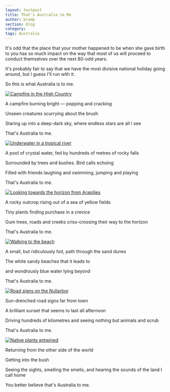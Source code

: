```yaml
---
layout: testpost
title: That's Australia to Me
author: bradp
section: blog
category: 
tags: Australia 
---
```

It's odd that the place that your mother happened to be when she gave birth to you has so much impact on the way that most of us will proceed to conduct themselves over the next 80-odd years.

It's probably fair to say that we have the most divisive national holiday going around, but I guess I'll run with it.

So this is what Australia is to me.

<!--more-->

[![Campfire in the High Country](https://farm2.staticflickr.com/1484/24575820986_19d25165be_z_d.jpg)](https://www.flickr.com/photos/ubersejanus/24575820986)

A campfire burning bright — popping and cracking

Unseen creatures scurrying about the brush

Staring up into a deep-dark sky, where endless stars are all I see

That's Australia to me.

[![Underwater in a tropical river](https://farm9.staticflickr.com/8650/15236149784_f4d5a3d114_z_d.jpg)](https://www.flickr.com/photos/ubersejanus/15236149784)

A pool of crystal water, fed by hundreds of metres of rocky falls

Surrounded by trees and bushes. Bird calls echoing

Filled with friends laughing and swimming, jumping and playing

That's Australia to me.

[![Looking towards the horizon from Arapilies](https://farm2.staticflickr.com/1506/24493995162_3fe972d056_z_d.jpg)](https://www.flickr.com/photos/ubersejanus/24493995162)

A rocky outcrop rising out of a sea of yellow fields

Tiny plants finding purchase in a crevice

Gum trees, roads and creeks criss-crossing their way to the horizon

That's Australia to me.

[![Walking to the beach](https://farm2.staticflickr.com/1581/24234480419_2179162090_z_d.jpg)](https://www.flickr.com/photos/ubersejanus/24234480419)

A small, but ridiculously hot, path through the sand dunes

The white sandy beaches that it leads to

and wondrously blue water lying beyond

That's Australia to me.

[![Road signs on the Nullarbor](https://farm8.staticflickr.com/7301/12968203944_ef4b3d1774_z_d.jpg)](https://www.flickr.com/photos/ubersejanus/12968203944)

Sun-drenched road signs far from town

A brilliant sunset that seems to last all afternoon

Driving hundreds of kilometres and seeing nothing but animals and scrub

That's Australia to me.

[![Native plants entwined](https://farm4.staticflickr.com/3051/12980310353_61dbe7d9db_z_d.jpg)](https://www.flickr.com/photos/ubersejanus/12980310353)

Returning from the other side of the world

Getting into the bush

Seeing the sights, smelling the smells, and hearing the sounds of the land I call home

You better believe that's Australia to me.
